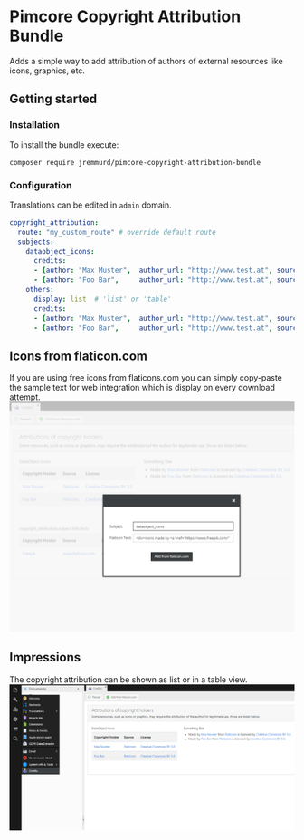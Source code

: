 # Pimcore Copyright Attribution Bundle

Adds a simple way to add attribution of authors of external resources like icons, graphics, etc.

## Getting started
### Installation
To install the bundle execute:
```
composer require jremmurd/pimcore-copyright-attribution-bundle
```
### Configuration

Translations can be edited in `admin` domain.

```yaml
copyright_attribution:
  route: "my_custom_route" # override default route
  subjects:
    dataobject_icons:
      credits:
      - {author: "Max Muster",  author_url: "http://www.test.at", source: "Flaticons", source_url: "http://www.flaticons.com", license: "Creative Commons BY 3.0", license_url: "http://creativecommons.org/licenses/by/3.0/"}
      - {author: "Foo Bar",     author_url: "http://www.test.at", source: "Flaticons", source_url: "http://www.flaticons.com", license: "Creative Commons BY 3.0", license_url: "http://creativecommons.org/licenses/by/3.0/"}
    others:
      display: list  # 'list' or 'table'
      credits:
      - {author: "Max Muster",  author_url: "http://www.test.at", source: "Flaticons", source_url: "http://www.flaticons.com", license: "Creative Commons BY 3.0", license_url: "http://creativecommons.org/licenses/by/3.0/"}
      - {author: "Foo Bar",     author_url: "http://www.test.at", source: "Flaticons", source_url: "http://www.flaticons.com", license: "Creative Commons BY 3.0", license_url: "http://creativecommons.org/licenses/by/3.0/"}
```


## Icons from flaticon.com
If you are using free icons from flaticons.com you can simply copy-paste the sample text for web integration which is display on every download attempt.
![Screenshot](./docs/screenshot_1.png "Impression")

## Impressions
The copyright attribution can be shown as list or in a table view.
![Screenshot](./docs/screenshot.png "Impression")